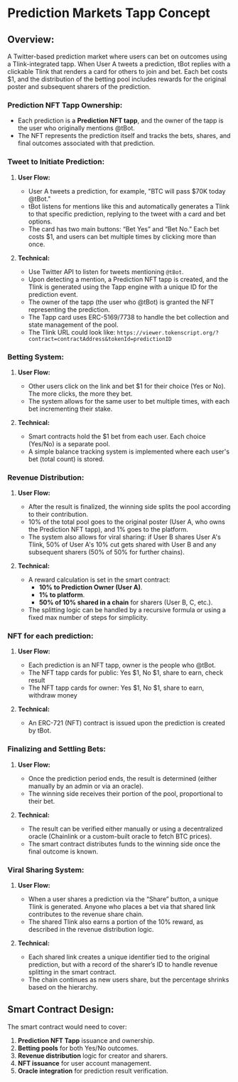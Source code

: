 
# Prediction Markets Tapp Concept

## Overview:
A Twitter-based prediction market where users can bet on outcomes using a Tlink-integrated tapp. 
When User A tweets a prediction, tBot replies with a clickable Tlink that renders a card for others to join and bet. Each bet costs $1, 
and the distribution of the betting pool includes rewards for the original poster and subsequent sharers of the prediction.

### Prediction NFT Tapp Ownership:
- Each prediction is a **Prediction NFT tapp**, and the owner of the tapp is the user who originally mentions @tBot.
- The NFT represents the prediction itself and tracks the bets, shares, and final outcomes associated with that prediction.

### Tweet to Initiate Prediction:
1. **User Flow:** 
    - User A tweets a prediction, for example, "BTC will pass $70K today @tBot."
    - tBot listens for mentions like this and automatically generates a Tlink to that specific prediction, replying to the tweet with a card and bet options.
    - The card has two main buttons: “Bet Yes” and “Bet No.” Each bet costs $1, and users can bet multiple times by clicking more than once.
   
2. **Technical:**
    - Use Twitter API to listen for tweets mentioning `@tBot`.
    - Upon detecting a mention, a Prediction NFT tapp is created, and the Tlink is generated using the Tapp engine with a unique ID for the prediction event.
    - The owner of the tapp (the user who @tBot) is granted the NFT representing the prediction.
    - The Tapp card uses ERC-5169/7738 to handle the bet collection and state management of the pool.
    - The Tlink URL could look like: `https://viewer.tokenscript.org/?contract=contractAddress&tokenId=predictionID`

### Betting System:
1. **User Flow:**
    - Other users click on the link and bet $1 for their choice (Yes or No). The more clicks, the more they bet.
    - The system allows for the same user to bet multiple times, with each bet incrementing their stake.
   
2. **Technical:**
    - Smart contracts hold the $1 bet from each user. Each choice (Yes/No) is a separate pool.
    - A simple balance tracking system is implemented where each user's bet (total count) is stored.

### Revenue Distribution:
1. **User Flow:**
    - After the result is finalized, the winning side splits the pool according to their contribution.
    - 10% of the total pool goes to the original poster (User A, who owns the Prediction NFT tapp), and 1% goes to the platform.
    - The system also allows for viral sharing: if User B shares User A's Tlink, 50% of User A's 10% cut gets shared with User B and any subsequent sharers (50% of 50% for further chains).
   
2. **Technical:**
    - A reward calculation is set in the smart contract:
        - **10% to Prediction Owner (User A)**.
        - **1% to platform**.
        - **50% of 10% shared in a chain** for sharers (User B, C, etc.).
    - The splitting logic can be handled by a recursive formula or using a fixed max number of steps for simplicity.

### NFT for each prediction:
1. **User Flow:**
    - Each prediction is an NFT tapp, owner is the people who @tBot.
    - The NFT tapp cards for public: Yes $1, No $1, share to earn, check result
    - The NFT tapp cards for owner: Yes $1, No $1, share to earn, withdraw money
   
2. **Technical:**
    - An ERC-721 (NFT) contract is issued upon the prediction is created by tBot.

### Finalizing and Settling Bets:
1. **User Flow:**
    - Once the prediction period ends, the result is determined (either manually by an admin or via an oracle).
    - The winning side receives their portion of the pool, proportional to their bet.
   
2. **Technical:**
    - The result can be verified either manually or using a decentralized oracle (Chainlink or a custom-built oracle to fetch BTC prices).
    - The smart contract distributes funds to the winning side once the final outcome is known.

### Viral Sharing System:
1. **User Flow:**
    - When a user shares a prediction via the “Share” button, a unique Tlink is generated. Anyone who places a bet via that shared link contributes to the revenue share chain.
    - The shared Tlink also earns a portion of the 10% reward, as described in the revenue distribution logic.

2. **Technical:**
    - Each shared link creates a unique identifier tied to the original prediction, but with a record of the sharer’s ID to handle revenue splitting in the smart contract.
    - The chain continues as new users share, but the percentage shrinks based on the hierarchy.

## Smart Contract Design:
The smart contract would need to cover:
1. **Prediction NFT Tapp** issuance and ownership.
2. **Betting pools** for both Yes/No outcomes.
3. **Revenue distribution** logic for creator and sharers.
4. **NFT issuance** for user account management.
5. **Oracle integration** for prediction result verification.

